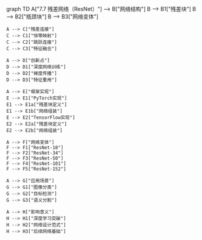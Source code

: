 graph TD
    A["7.7 残差网络（ResNet）"] --> B["网络结构"]
    B --> B1["残差块"]
    B --> B2["瓶颈块"]
    B --> B3["网络变体"]
    
    A --> C["残差连接"]
    C --> C1["恒等映射"]
    C --> C2["跳跃连接"]
    C --> C3["特征融合"]
    
    A --> D["创新点"]
    D --> D1["深度网络训练"]
    D --> D2["梯度传播"]
    D --> D3["特征重用"]
    
    A --> E["框架实现"]
    E --> E1["PyTorch实现"]
    E1 --> E1a["残差块定义"]
    E1 --> E1b["网络组装"]
    E --> E2["TensorFlow实现"]
    E2 --> E2a["残差块定义"]
    E2 --> E2b["网络组装"]
    
    A --> F["网络变体"]
    F --> F1["ResNet-18"]
    F --> F2["ResNet-34"]
    F --> F3["ResNet-50"]
    F --> F4["ResNet-101"]
    F --> F5["ResNet-152"]
    
    A --> G["应用场景"]
    G --> G1["图像分类"]
    G --> G2["目标检测"]
    G --> G3["语义分割"]
    
    A --> H["影响意义"]
    H --> H1["深度学习突破"]
    H --> H2["网络设计范式"]
    H --> H3["后续网络基础"] 
